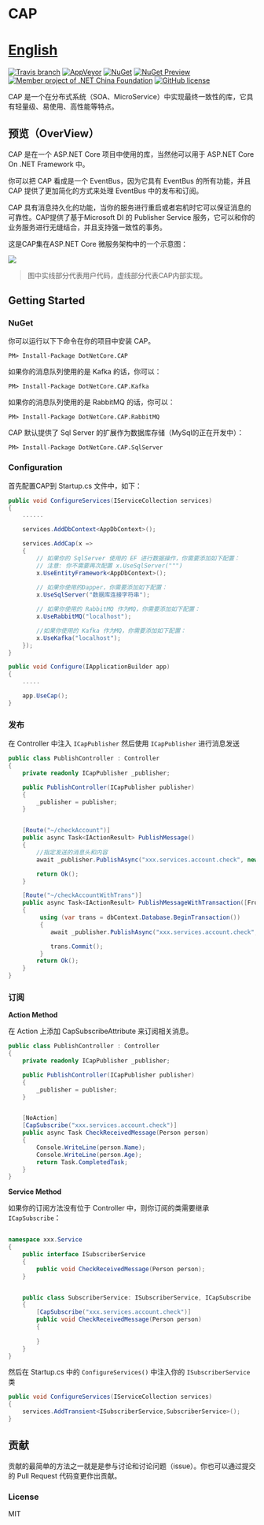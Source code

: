 # CAP 　　　　　　　　　　　　　　　　　　　　　　[English](https://github.com/dotnetcore/CAP/blob/develop/README.md)
[![Travis branch](https://img.shields.io/travis/dotnetcore/CAP/develop.svg?label=travis-ci)](https://travis-ci.org/dotnetcore/CAP)
[![AppVeyor](https://ci.appveyor.com/api/projects/status/4mpe0tbu7n126vyw?svg=true)](https://ci.appveyor.com/project/yuleyule66/cap)
[![NuGet](https://img.shields.io/nuget/v/DotNetCore.CAP.svg)](https://www.nuget.org/packages/DotNetCore.CAP/)
[![NuGet Preview](https://img.shields.io/nuget/vpre/DotNetCore.CAP.svg?label=nuget-pre)](https://www.nuget.org/packages/DotNetCore.CAP/)
[![Member project of .NET China Foundation](https://img.shields.io/badge/member_project_of-.NET_CHINA-red.svg?style=flat&colorB=9E20C8)](https://github.com/dotnetcore)
[![GitHub license](https://img.shields.io/badge/license-MIT-blue.svg)](https://raw.githubusercontent.com/dotnetcore/CAP/master/LICENSE.txt)

CAP 是一个在分布式系统（SOA、MicroService）中实现最终一致性的库，它具有轻量级、易使用、高性能等特点。

## 预览（OverView）

CAP 是在一个 ASP.NET Core 项目中使用的库，当然他可以用于 ASP.NET Core On .NET Framework 中。

你可以把 CAP 看成是一个 EventBus，因为它具有 EventBus 的所有功能，并且 CAP 提供了更加简化的方式来处理 EventBus 中的发布和订阅。

CAP 具有消息持久化的功能，当你的服务进行重启或者宕机时它可以保证消息的可靠性。CAP提供了基于Microsoft DI 的 Publisher Service 服务，它可以和你的业务服务进行无缝结合，并且支持强一致性的事务。

这是CAP集在ASP.NET Core 微服务架构中的一个示意图：

![](http://images2015.cnblogs.com/blog/250417/201707/250417-20170705175827128-1203291469.png)

> 图中实线部分代表用户代码，虚线部分代表CAP内部实现。

## Getting Started

### NuGet 

你可以运行以下下命令在你的项目中安装 CAP。

```
PM> Install-Package DotNetCore.CAP
```

如果你的消息队列使用的是 Kafka 的话，你可以：

```
PM> Install-Package DotNetCore.CAP.Kafka
```

如果你的消息队列使用的是 RabbitMQ 的话，你可以：

```
PM> Install-Package DotNetCore.CAP.RabbitMQ
```

CAP 默认提供了 Sql Server 的扩展作为数据库存储（MySql的正在开发中）：

```
PM> Install-Package DotNetCore.CAP.SqlServer
```

### Configuration

首先配置CAP到 Startup.cs 文件中，如下：

```cs
public void ConfigureServices(IServiceCollection services)
{
	......

	services.AddDbContext<AppDbContext>();

	services.AddCap(x =>
	{
		// 如果你的 SqlServer 使用的 EF 进行数据操作，你需要添加如下配置：
		// 注意: 你不需要再次配置 x.UseSqlServer(""")
		x.UseEntityFramework<AppDbContext>();
		
		// 如果你使用的Dapper，你需要添加如下配置：
		x.UseSqlServer("数据库连接字符串");

		// 如果你使用的 RabbitMQ 作为MQ，你需要添加如下配置：
		x.UseRabbitMQ("localhost");

		//如果你使用的 Kafka 作为MQ，你需要添加如下配置：
		x.UseKafka("localhost");
	});
}

public void Configure(IApplicationBuilder app)
{
	.....

    app.UseCap();
}

```

### 发布

在 Controller 中注入 `ICapPublisher` 然后使用 `ICapPublisher` 进行消息发送

```cs
public class PublishController : Controller
{
	private readonly ICapPublisher _publisher;

	public PublishController(ICapPublisher publisher)
	{
		_publisher = publisher;
	}


	[Route("~/checkAccount")]
	public async Task<IActionResult> PublishMessage()
	{
		//指定发送的消息头和内容
		await _publisher.PublishAsync("xxx.services.account.check", new Person { Name = "Foo", Age = 11 });

		return Ok();
	}

	[Route("~/checkAccountWithTrans")]
	public async Task<IActionResult> PublishMessageWithTransaction([FromServices]AppDbContext dbContext)
	{
		 using (var trans = dbContext.Database.BeginTransaction())
		 {
			await _publisher.PublishAsync("xxx.services.account.check", new Person { Name = "Foo", Age = 11 });

			trans.Commit();
		 }
		return Ok();
	}
}

```

### 订阅

**Action Method**

在 Action 上添加 CapSubscribeAttribute 来订阅相关消息。

```cs
public class PublishController : Controller
{
	private readonly ICapPublisher _publisher;

	public PublishController(ICapPublisher publisher)
	{
		_publisher = publisher;
	}


	[NoAction]
	[CapSubscribe("xxx.services.account.check")]
	public async Task CheckReceivedMessage(Person person)
	{
		Console.WriteLine(person.Name);
		Console.WriteLine(person.Age);     
		return Task.CompletedTask;
	}
}

```

**Service Method**

如果你的订阅方法没有位于 Controller 中，则你订阅的类需要继承 `ICapSubscribe`：

```cs

namespace xxx.Service
{
	public interface ISubscriberService
	{
		public void CheckReceivedMessage(Person person);
	}


	public class SubscriberService: ISubscriberService, ICapSubscribe
	{
		[CapSubscribe("xxx.services.account.check")]
		public void CheckReceivedMessage(Person person)
		{
			
		}
	}
}

```

然后在 Startup.cs 中的 `ConfigureServices()` 中注入你的  `ISubscriberService` 类

```cs
public void ConfigureServices(IServiceCollection services)
{
	services.AddTransient<ISubscriberService,SubscriberService>();
}
```

## 贡献

贡献的最简单的方法之一就是是参与讨论和讨论问题（issue）。你也可以通过提交的 Pull Request 代码变更作出贡献。

### License

MIT
